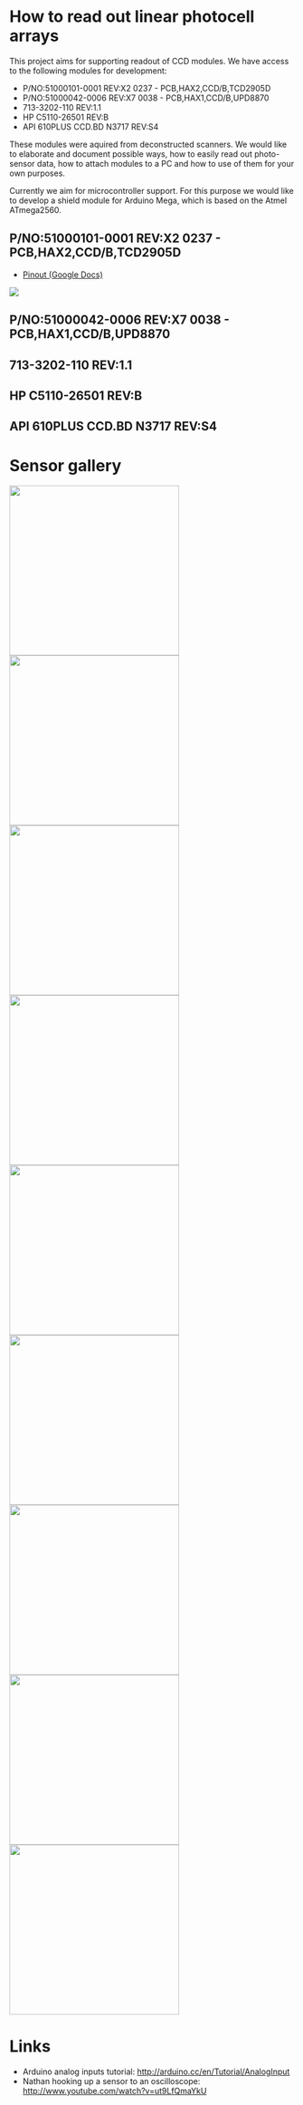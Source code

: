How to read out linear photocell arrays
===================

This project aims for supporting readout of CCD modules.
We have access to the following modules for development:
* P/NO:51000101-0001 REV:X2 0237 - PCB,HAX2,CCD/B,TCD2905D
* P/NO:51000042-0006 REV:X7 0038 - PCB,HAX1,CCD/B,UPD8870
* 713-3202-110 REV:1.1
* HP C5110-26501 REV:B
* API 610PLUS CCD.BD N3717 REV:S4

These modules were aquired from deconstructed scanners.
We would like to elaborate and document possible ways,
how to easily read out photo-sensor data,
how to attach modules to a PC
and how to use of them for your own purposes.

Currently we aim for microcontroller support.
For this purpose we would like to develop a shield module for Arduino Mega,
which is based on the Atmel ATmega2560.

## P/NO:51000101-0001 REV:X2 0237 - PCB,HAX2,CCD/B,TCD2905D
* <a href="https://docs.google.com/spreadsheet/ccc?key=0ArDc7Y8Abz1GdHZYNUhHbGhNMXRjc3ROTm8zbE9MMnc">Pinout (Google Docs)</a>

<img src="https://github.com/matthiasbock/Linear-CCD-arrays/blob/master/P-NO:51000101-001%20REV:X2.png?raw=true"/>

## P/NO:51000042-0006 REV:X7 0038 - PCB,HAX1,CCD/B,UPD8870
## 713-3202-110 REV:1.1
## HP C5110-26501 REV:B
## API 610PLUS CCD.BD N3717 REV:S4

# Sensor gallery
<img width="300px" src="https://raw.githubusercontent.com/matthiasbock/Linear-Photosensors/master/fotos/Amersham%20Novaspec%20III/IMG_20171011_223641.jpg"/>
<img width="300px" src="https://raw.githubusercontent.com/matthiasbock/Linear-Photosensors/master/fotos/API%20610PLUS%20CCD.BD%20N3717%20REV.S4%20cis-sensor.jpeg"/>
<img width="300px" src="https://raw.githubusercontent.com/matthiasbock/Linear-Photosensors/master/fotos/DSC09437.JPG"/>
<img width="300px" src="https://raw.githubusercontent.com/matthiasbock/Linear-Photosensors/master/fotos/DSC09439.JPG"/>
<img width="300px" src="https://raw.githubusercontent.com/matthiasbock/Linear-Photosensors/master/fotos/DSC09441.JPG"/>
<img width="300px" src="https://raw.githubusercontent.com/matthiasbock/Linear-Photosensors/master/fotos/DSC09444.JPG"/>
<img width="300px" src="https://raw.githubusercontent.com/matthiasbock/Linear-Photosensors/master/fotos/IMG_20170128_132900.JPG"/>
<img width="300px" src="https://raw.githubusercontent.com/matthiasbock/Linear-Photosensors/master/fotos/IMG_20170128_160226.jpg"/>
<img width="300px" src="https://raw.githubusercontent.com/matthiasbock/Linear-Photosensors/master/fotos/IMG_3139.JPG"/>

# Links
 * Arduino analog inputs tutorial: http://arduino.cc/en/Tutorial/AnalogInput
 * Nathan hooking up a sensor to an oscilloscope: http://www.youtube.com/watch?v=ut9LfQmaYkU
